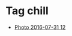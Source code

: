 <!--
title: Tag chill
date: 2020-06-28T14:43:49.426Z
tags:
-->
# Tag chill

 * [Photo 2016-07-31 12](148243847377.md)